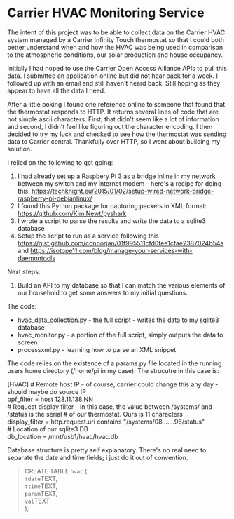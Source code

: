 # Carrier HVAC Monitoring Service

The intent of this project was to be able to collect data on the Carrier HVAC system managed by a Carrier Infinity Touch thermostat so that I could both better understand when and how the HVAC was being used in comparison to the atmospheric conditions, our solar production and house occupancy.   

Initially I had hoped to use the Carrier Open Access Alliance APIs to pull this data.  I submitted an application online but did not hear back for a week.  I followed up with an email and still haven't heard back.  Still hoping as they appear to have all the data I need.

After a little poking I found one reference online to someone that found that the thermostat responds to HTTP.  It returns several lines of code that are not simple ascii characters.   First, that didn't seem like a lot of information and second, I didn't feel like figuring out the character encoding.   I then decided to try my luck and checked to see how the thermostat was sending data to Carrier central.  Thankfully over HTTP, so I went about building my solution.  

I relied on the following to get going:

1. I had already set up a Raspbery Pi 3 as a bridge inline in my network between my switch and my Internet modem - here's a recipe for doing this:  https://techknight.eu/2015/01/02/setup-wired-network-bridge-raspberry-pi-debianlinux/
2. I found this Python package for capturing packets in XML format:  https://github.com/KimiNewt/pyshark
3. I wrote a script to parse the results and write the data to a sqlite3 database
4. Setup the script to run as a service following this https://gist.github.com/connorjan/01f995511cfd0fee1cfae2387024b54a and https://isotope11.com/blog/manage-your-services-with-daemontools

Next steps:

1. Build an API to my database so that I can match the various elements of our household to get some answers to my initial questions.

The code:

* hvac_data_collection.py - the full script - writes the data to my sqlite3 database
* hvac_monitor.py - a portion of the full script, simply outputs the data to screen
* processxml.py - learning how to parse an XML snippet

The code relies on the existence of a params.py file located in the running users home directory (/home/pi in my case).  The strucutre in this case is:

[HVAC]
\# Remote host IP - of course, carrier could change this any day - should maybe do source IP  
bpf_filter = host 128.11.138.NN  
\# Request display filter - in this case, the value between /systems/ and /status is the serial # of our thermostat.  Ours is 11 characters  
display_filter = http.request.uri contains "/systems/08.......96/status"  
\# Location of our sqlite3 DB  
db_location = /mnt/usb1/hvac/hvac.db  

Database structure is pretty self explanatory.  There's no real need to separate the date and time fields; i just do it out of convention.

> CREATE TABLE `hvac` (  
> `tdate`TEXT,  
> `ttime`TEXT,  
> `param`TEXT,  
> `val`TEXT  
> );

